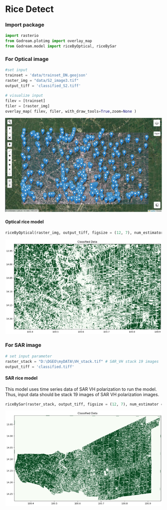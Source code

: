 # Rice Detect

### Import package


```python
import rasterio
from Godream.plotimg import overlay_map
from Godream.model import riceByOptical, riceBySar
```

### For Optical image

```python
#set input
trainset = 'data/trainset_DN.geojson'
raster_img = "data/S2_image3.tif"
output_tiff = 'classified_S2.tiff'
```


```python
# visualize input
filev = [trainset]
filer = [raster_img]
overlay_map( filev, filer, with_draw_tools=True,zoom=None )
```

![123](img/rice1.png)



#### Optical rice model


```python
riceByOptical(raster_img, output_tiff, figsize = (12, 7), num_estimator = 100)
```

![123](img/ML2.png)
<!-- <img align="center" src="img/ML2.png" > -->



### For SAR image

```python
# set input parameter
raster_stack = "D:\DGEO\myDATA\VH_stack.tif" # SAR_VH stack 19 images
output_tiff = 'classified.tiff'
```

#### SAR rice model
This model uses time series data of SAR VH polarization to run the model. Thus, input data should be stack 19 images of SAR VH polarization images.

```python
riceBySar(raster_stack, output_tiff, figsize = (12, 7), num_estimator = 100 )
```

![123](img/ML3.png)
<!-- <img align="center" src="img/ML3.png" > -->
